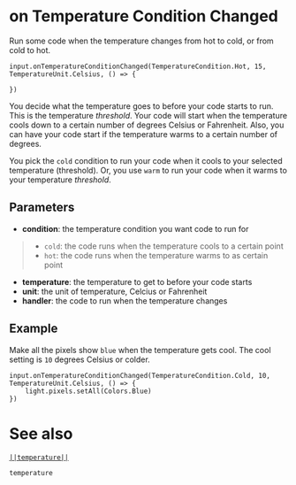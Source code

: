 # on Temperature Condition Changed

Run some code when the temperature changes from hot to cold, or from cold to hot.

```sig
input.onTemperatureConditionChanged(TemperatureCondition.Hot, 15, TemperatureUnit.Celsius, () => {
	
})
```

You decide what the temperature goes to before your code starts to run. This is the temperature _threshold_.
Your code will start when the temperature cools down to a certain number of degrees Celsius or Fahrenheit.
Also, you can have your code start if the temperature warms to a certain number of degrees.

You pick the ``cold`` condition to run your code when it cools to your selected temperature (threshold).
Or, you use ``warm`` to run your code when it warms to your temperature _threshold_.

## Parameters

* **condition**: the temperature condition you want code to run for
>  * ``cold``: the code runs when the temperature cools to a certain point
>  * ``hot``: the code runs when the temperature warms to as certain point
* **temperature**: the temperature to get to before your code starts
* **unit**: the unit of temperature, Celcius or Fahrenheit
* **handler**: the code to run when the temperature changes

## Example

Make all the pixels show `blue` when the temperature gets cool. The cool setting is `10` degrees Celsius or colder.

```blocks
input.onTemperatureConditionChanged(TemperatureCondition.Cold, 10, TemperatureUnit.Celsius, () => {
	light.pixels.setAll(Colors.Blue)
})
```
# See also

[``||temperature||``](/reference/input/temperature)

```package
temperature
```